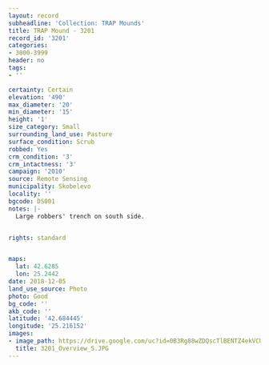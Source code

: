 ```yaml
---
layout: record
subheadline: 'Collection: TRAP Mounds'
title: TRAP Mound - 3201
record_id: '3201'
categories:
- 3000-3999
header: no
tags:
- ''

certainty: Certain
elevation: '490'
max_diameter: '20'
min_diameter: '15'
height: '1'
size_category: Small
surrounding_land_use: Pasture
surface_condition: Scrub
robbed: Yes
crm_condition: '3'
crm_intactness: '3'
campaign: '2010'
source: Remote Sensing
municipality: Skobelevo
locality: ''
bgcode: DS001
notes: |-
  Large robbers' trench on south side.


rights: standard


maps:
  lat: 42.6285
  lon: 25.2442
date: 2018-12-05
land_use_source: Photo
photo: Good
bg_code: ''
akb_code: ''
latitude: '42.684445'
longitude: '25.216152'
images:
- image_path: https://drive.google.com/uc?id=0B3Rg88wZDQscTlBENTZ4ekVCUzA
  title: 3201_Overview_S.JPG
---
```

